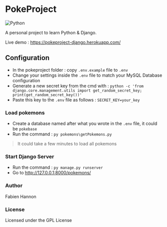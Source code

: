 # PokeProject

![Python](https://forthebadge.com/images/badges/made-with-python.svg)

A personal project to learn Python & Django.

Live demo : https://pokeproject-django.herokuapp.com/

## Configuration

- In the pokeproject folder : copy `.env.example` file to `.env` 
- Change your settings inside the `.env` file to match your MySQL Database configuration
- Generate a new secret key from the cmd with : `python -c 'from django.core.management.utils import get_random_secret_key; print(get_random_secret_key())' `
- Paste this key to the `.env` file as follows : `SECRET_KEY=your_key`

### Load pokemons

- Create a database named after what you wrote in the `.env` file, it could be `pokebase`
- Run the command : `py pokemons\getPokemons.py`
> It could take a few minutes to load all pokemons

### Start Django Server

- Run the command : `py manage.py runserver`
- Go to http://127.0.0.1:8000/pokemons/

### Author

Fabien Hannon

### License

Licensed under the GPL License
